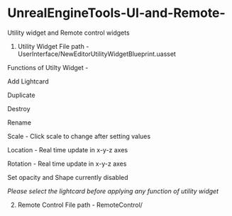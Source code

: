 # UnrealEngineTools-UI-and-Remote-
Utility widget and Remote control widgets 


1. Utility Widget File path - UserInterface/NewEditorUtilityWidgetBlueprint.uasset 

  

Functions of Utilty Widget - 

Add Lightcard 

Duplicate 

Destroy 

Rename 

Scale - Click scale to change after setting values 

Location - Real time update in x-y-z axes 

Rotation - Real time update in x-y-z axes 

Set opacity and Shape currently disabled 

  
*Please select the lightcard before applying any function of utility widget* 



2. Remote Control File path - RemoteControl/
